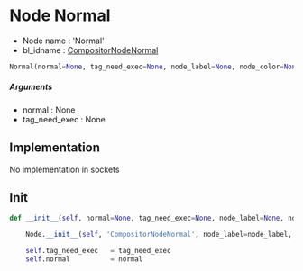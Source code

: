 # Node Normal

- Node name : 'Normal'
- bl_idname : [CompositorNodeNormal](https://docs.blender.org/api/current/bpy.types.CompositorNodeNormal.html)


``` python
Normal(normal=None, tag_need_exec=None, node_label=None, node_color=None)
```
##### Arguments

- normal : None
- tag_need_exec : None

## Implementation

No implementation in sockets

## Init

``` python
def __init__(self, normal=None, tag_need_exec=None, node_label=None, node_color=None):

    Node.__init__(self, 'CompositorNodeNormal', node_label=node_label, node_color=node_color)

    self.tag_need_exec   = tag_need_exec
    self.normal          = normal
```
